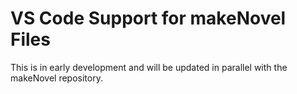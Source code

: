 # VS Code Support for makeNovel Files

This is in early development and will be updated in parallel with the makeNovel repository.